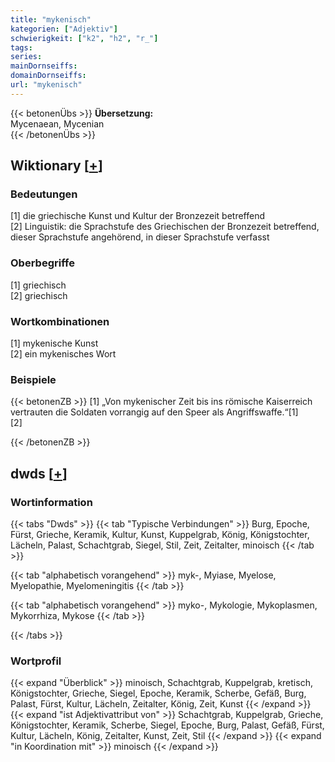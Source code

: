 ```yaml
---
title: "mykenisch"
kategorien: ["Adjektiv"]
schwierigkeit: ["k2", "h2", "r_"]
tags:
series:
mainDornseiffs:
domainDornseiffs:
url: "mykenisch"
---
```


{{< betonenÜbs >}}
**Übersetzung:**  
Mycenaean, Mycenian  
{{< /betonenÜbs >}}

## Wiktionary [[+](https://de.wiktionary.org/wiki/mykenisch)]

### Bedeutungen
[1] die griechische Kunst und Kultur der Bronzezeit betreffend  
[2] Linguistik: die Sprachstufe des Griechischen der Bronzezeit betreffend, dieser Sprachstufe angehörend, in dieser Sprachstufe verfasst  

### Oberbegriffe
[1] griechisch  
[2] griechisch  

### Wortkombinationen
[1] mykenische Kunst  
[2] ein mykenisches Wort  

### Beispiele
{{< betonenZB >}}
[1] „Von mykenischer Zeit bis ins römische Kaiserreich vertrauten die Soldaten vorrangig auf den Speer als Angriffswaffe.“[1]  
[2]  

{{< /betonenZB >}}


## dwds [[+](https://www.dwds.de/wb/mykenisch)]

### Wortinformation
{{< tabs "Dwds" >}}
{{< tab "Typische Verbindungen" >}}
Burg, Epoche, Fürst, Grieche, Keramik, Kultur, Kunst, Kuppelgrab, König, Königstochter, Lächeln, Palast, Schachtgrab, Siegel, Stil, Zeit, Zeitalter, minoisch
{{< /tab >}}

{{< tab "alphabetisch vorangehend" >}}
myk-, Myiase, Myelose, Myelopathie, Myelomeningitis
{{< /tab >}}

{{< tab "alphabetisch vorangehend" >}}
myko-, Mykologie, Mykoplasmen, Mykorrhiza, Mykose
{{< /tab >}}

{{< /tabs >}}

### Wortprofil
{{< expand "Überblick" >}} minoisch, Schachtgrab, Kuppelgrab, kretisch, Königstochter, Grieche, Siegel, Epoche, Keramik, Scherbe, Gefäß, Burg, Palast, Fürst, Kultur, Lächeln, Zeitalter, König, Zeit, Kunst {{< /expand >}}
{{< expand "ist Adjektivattribut von" >}} Schachtgrab, Kuppelgrab, Grieche, Königstochter, Keramik, Scherbe, Siegel, Epoche, Burg, Palast, Gefäß, Fürst, Kultur, Lächeln, König, Zeitalter, Kunst, Zeit, Stil {{< /expand >}}
{{< expand "in Koordination mit" >}} minoisch {{< /expand >}}

